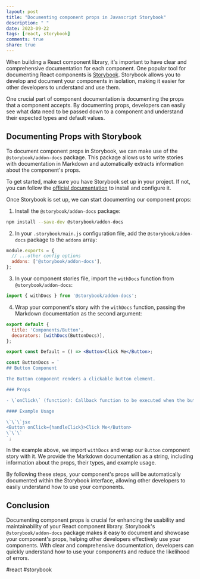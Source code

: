 ```yaml
---
layout: post
title: "Documenting component props in Javascript Storybook"
description: " "
date: 2023-09-22
tags: [react, storybook]
comments: true
share: true
---
```


When building a React component library, it's important to have clear and comprehensive documentation for each component. One popular tool for documenting React components is [Storybook](https://storybook.js.org/). Storybook allows you to develop and document your components in isolation, making it easier for other developers to understand and use them.

One crucial part of component documentation is documenting the props that a component accepts. By documenting props, developers can easily see what data need to be passed down to a component and understand their expected types and default values.

## Documenting Props with Storybook

To document component props in Storybook, we can make use of the `@storybook/addon-docs` package. This package allows us to write stories with documentation in Markdown and automatically extracts information about the component's props.

To get started, make sure you have Storybook set up in your project. If not, you can follow the [official documentation](https://storybook.js.org/docs/react/get-started/install) to install and configure it.

Once Storybook is set up, we can start documenting our component props:

1. Install the `@storybook/addon-docs` package:

```bash
npm install --save-dev @storybook/addon-docs
```

2. In your `.storybook/main.js` configuration file, add the `@storybook/addon-docs` package to the `addons` array:

```js
module.exports = {
  // ...other config options
  addons: ['@storybook/addon-docs'],
};
```

3. In your component stories file, import the `withDocs` function from `@storybook/addon-docs`:

```jsx
import { withDocs } from '@storybook/addon-docs';
```

4. Wrap your component's story with the `withDocs` function, passing the Markdown documentation as the second argument:

```jsx
export default {
  title: 'Components/Button',
  decorators: [withDocs(ButtonDocs)],
};

export const Default = () => <Button>Click Me</Button>;

const ButtonDocs = `
## Button Component

The Button component renders a clickable button element.

### Props

- \`onClick\` (function): Callback function to be executed when the button is clicked.

#### Example Usage

\`\`\`jsx
<Button onClick={handleClick}>Click Me</Button>
\`\`\`
`;
```

In the example above, we import `withDocs` and wrap our `Button` component story with it. We provide the Markdown documentation as a string, including information about the props, their types, and example usage.

By following these steps, your component's props will be automatically documented within the Storybook interface, allowing other developers to easily understand how to use your components.

## Conclusion

Documenting component props is crucial for enhancing the usability and maintainability of your React component library. Storybook's `@storybook/addon-docs` package makes it easy to document and showcase your component's props, helping other developers effectively use your components. With clear and comprehensive documentation, developers can quickly understand how to use your components and reduce the likelihood of errors.

#react #storybook